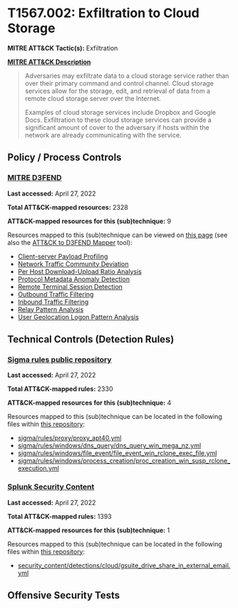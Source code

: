 # T1567.002: Exfiltration to Cloud Storage
**MITRE ATT&CK Tactic(s):** Exfiltration

**[MITRE ATT&CK Description](https://attack.mitre.org/techniques/T1567/002)**
<blockquote>Adversaries may exfiltrate data to a cloud storage service rather than over their primary command and control channel. Cloud storage services allow for the storage, edit, and retrieval of data from a remote cloud storage server over the Internet.

Examples of cloud storage services include Dropbox and Google Docs. Exfiltration to these cloud storage services can provide a significant amount of cover to the adversary if hosts within the network are already communicating with the service. </blockquote>

## Policy / Process Controls
### [MITRE D3FEND](https://d3fend.mitre.org/)
**Last accessed:** April 27, 2022

**Total ATT&CK-mapped resources:** 2328

**ATT&CK-mapped resources for this (sub)technique:** 9

Resources mapped to this (sub)technique can be viewed on [this page](https://d3fend.mitre.org/) (see also the [ATT&CK to D3FEND Mapper](https://d3fend.mitre.org/tools/attack-mapper) tool):

* [Client-server Payload Profiling](https://d3fend.mitre.org/techniques/d3f:Client-serverPayloadProfiling)
* [Network Traffic Community Deviation](https://d3fend.mitre.org/techniques/d3f:NetworkTrafficCommunityDeviation)
* [Per Host Download-Upload Ratio Analysis](https://d3fend.mitre.org/techniques/d3f:PerHostDownload-UploadRatioAnalysis)
* [Protocol Metadata Anomaly Detection](https://d3fend.mitre.org/techniques/d3f:ProtocolMetadataAnomalyDetection)
* [Remote Terminal Session Detection](https://d3fend.mitre.org/techniques/d3f:RemoteTerminalSessionDetection)
* [Outbound Traffic Filtering](https://d3fend.mitre.org/techniques/d3f:OutboundTrafficFiltering)
* [Inbound Traffic Filtering](https://d3fend.mitre.org/techniques/d3f:InboundTrafficFiltering)
* [Relay Pattern Analysis](https://d3fend.mitre.org/techniques/d3f:RelayPatternAnalysis)
* [User Geolocation Logon Pattern Analysis](https://d3fend.mitre.org/techniques/d3f:UserGeolocationLogonPatternAnalysis)

## Technical Controls (Detection Rules)
### [Sigma rules public repository](https://github.com/SigmaHQ/sigma)
**Last accessed:** April 27, 2022

**Total ATT&CK-mapped rules:** 2330

**ATT&CK-mapped resources for this (sub)technique:** 4

Resources mapped to this (sub)technique can be located in the following files within [this repository](https://github.com/SigmaHQ/sigma/tree/master/rules):

* [sigma/rules/proxy/proxy_apt40.yml](https://github.com/SigmaHQ/sigma/blob/master/rules/proxy/proxy_apt40.yml)
* [sigma/rules/windows/dns_query/dns_query_win_mega_nz.yml](https://github.com/SigmaHQ/sigma/blob/master/rules/windows/dns_query/dns_query_win_mega_nz.yml)
* [sigma/rules/windows/file_event/file_event_win_rclone_exec_file.yml](https://github.com/SigmaHQ/sigma/blob/master/rules/windows/file_event/file_event_win_rclone_exec_file.yml)
* [sigma/rules/windows/process_creation/proc_creation_win_susp_rclone_execution.yml](https://github.com/SigmaHQ/sigma/blob/master/rules/windows/process_creation/proc_creation_win_susp_rclone_execution.yml)

### [Splunk Security Content](https://github.com/splunk/security_content)
**Last accessed:** April 27, 2022

**Total ATT&CK-mapped rules:** 1393

**ATT&CK-mapped resources for this (sub)technique:** 1

Resources mapped to this (sub)technique can be located in the following files within [this repository](https://github.com/splunk/security_content/tree/develop/detections):

* [security_content/detections/cloud/gsuite_drive_share_in_external_email.yml](https://github.com/splunk/security_content/blob/develop/detections/cloud/gsuite_drive_share_in_external_email.yml)


## Offensive Security Tests
